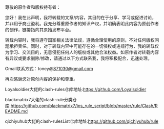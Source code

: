尊敬的原作者和版权持有者：

您好！我在此声明，我将转载的文章/内容，其目的在于分享、学习或促进讨论，并非用于商业盈利。我充分尊重原作者的知识产权，并明确表明此内容为原创作者的创作，链接指向其原始发布平台。

转载内容时，我将遵守国家相关法律法规，遵循合理使用的原则，不对任何版权问题承担责任。同时，对于转载内容中可能存在的一切侵权或违规行为，我的转载仅为学习、交流目的，无意侵犯任何人的版权或其他合法权益。如原作者对转载内容有异议或要求删除/修改，请通过以下方式联系我，我将积极配合，迅速处理。

Gmail联系方式：toney@871030@gmail.com

再次感谢您对原创内容的保护和尊重。

Loyalsoldier大佬的clash-rules仓库地址:https://github.com/Loyalsoldier

blackmatrix7大佬的clash-rule分类仓库:https://github.com/blackmatrix7/ios_rule_script/blob/master/rule/Clash/README.md

qichiyuhub大佬的clash-rulesList仓库地址:https://github.com/qichiyuhub/rule


